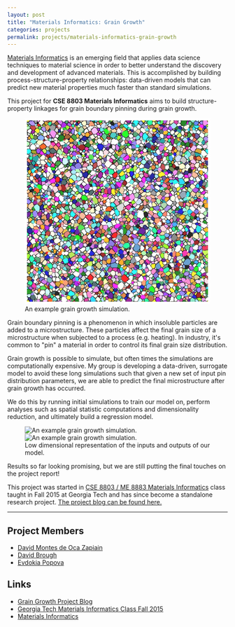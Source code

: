 ```yaml
---
layout: post
title: "Materials Informatics: Grain Growth"
categories: projects
permalink: projects/materials-informatics-grain-growth
---
```


[Materials Informatics][mi] is an emerging field that applies data science techniques to material science in order to better understand the discovery and development of advanced materials. This is accomplished by building process-structure-property relationships: data-driven models that can predict new material properties much faster than standard simulations. 

This project for **CSE 8803 Materials Informatics** aims to build structure-property linkages for grain boundary pinning during grain growth.

<!--more-->

<figure class="l-text">
  <img src="/images/projects/grain-growth/grain-growth.gif" alt="An example grain growth simulation.">
  <figcaption>An example grain growth simulation.</figcaption>
</figure>

Grain boundary pinning is a phenomenon in which insoluble particles are added to a microstructure. These particles affect the final grain size of a microstructure when subjected to a process (e.g. heating). In industry, it's common to "pin" a material in order to control its final grain size distribution. 

Grain growth is possible to simulate, but often times the simulations are computationally expensive. My group is developing a data-driven, surrogate model to avoid these long simulations such that given a new set of input pin distribution parameters, we are able to predict the final microstructure after grain growth has occurred.

We do this by running initial simulations to train our model on, perform analyses such as spatial statistic computations and dimensionality reduction, and ultimately build a regression model.

<figure class="l-page">
  <div class="figure-grid">
    <img class="figure-grid-left" src="/images/projects/grain-growth/pca-in.gif" alt="An example grain growth simulation.">
    <img class="figure-grid-right" src="/images/projects/grain-growth/pca-out.gif" alt="An example grain growth simulation.">
  </div>
  <figcaption>Low dimensional representation of the inputs and outputs of our model.</figcaption>
</figure>

Results so far looking promising, but we are still putting the final touches on the project report!

This project was started in [CSE 8803 / ME 8883 Materials Informatics][mic] class taught in Fall 2015 at Georgia Tech and has since become a standalone research project. [The project blog can be found here.][grain-growth] 

***

## Project Members
* [David Montes de Oca Zapiain][davidm]
* [David Brough][davidb]
* [Evdokia Popova][eva]

## Links
* [Grain Growth Project Blog][grain-growth]
* [Georgia Tech Materials Informatics Class Fall 2015][mic]
* [Materials Informatics][mi]

[davidm]: http://mined.gatech.edu/members/David-MontesdeOca-Zapiain/ "David Montes de Oca Zapiain."
[eva]: http://mined.gatech.edu/members/Eva/ "Evdokia Popova."
[davidb]: http://davidbrough.net "David Brough."
[grain-growth]: http://materials-informatics-class-fall2015.github.io/MIC-grain-growth/ "Grain Growth Blog."
[mi]: https://en.wikipedia.org/wiki/Materials_informatics "Materials Informatics."
[mic]: http://materials-informatics-class-fall2015.github.io "Materials Informatics Class Fall 2015."